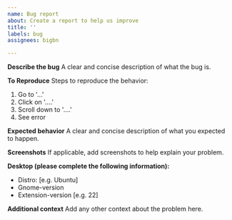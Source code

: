 ```yaml
---
name: Bug report
about: Create a report to help us improve
title: ''
labels: bug
assignees: bigbn

---
```


**Describe the bug**
A clear and concise description of what the bug is.

**To Reproduce**
Steps to reproduce the behavior:
1. Go to '...'
2. Click on '....'
3. Scroll down to '....'
4. See error

**Expected behavior**
A clear and concise description of what you expected to happen.

**Screenshots**
If applicable, add screenshots to help explain your problem.

**Desktop (please complete the following information):**
 - Distro: [e.g. Ubuntu]
 - Gnome-version
 - Extension-version [e.g. 22]

**Additional context**
Add any other context about the problem here.
